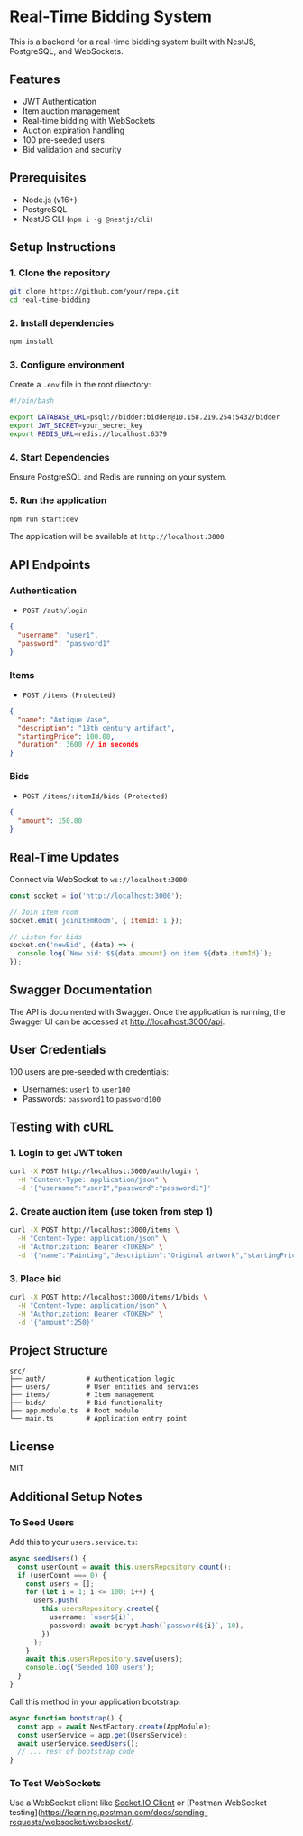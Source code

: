 # Real-Time Bidding System

This is a backend for a real-time bidding system built with NestJS, PostgreSQL, and WebSockets.

## Features
- JWT Authentication
- Item auction management
- Real-time bidding with WebSockets
- Auction expiration handling
- 100 pre-seeded users
- Bid validation and security

## Prerequisites
- Node.js (v16+)
- PostgreSQL
- NestJS CLI (`npm i -g @nestjs/cli`)

## Setup Instructions

### 1. Clone the repository

```bash
git clone https://github.com/your/repo.git
cd real-time-bidding
```

### 2. Install dependencies

```bash
npm install
```

### 3. Configure environment
Create a `.env` file in the root directory:

```bash
#!/bin/bash

export DATABASE_URL=psql://bidder:bidder@10.158.219.254:5432/bidder
export JWT_SECRET=your_secret_key
export REDIS_URL=redis://localhost:6379

```

### 4. Start Dependencies

Ensure PostgreSQL and Redis are running on your system.

### 5. Run the application

```bash
npm run start:dev
```

The application will be available at `http://localhost:3000`

## API Endpoints

### Authentication

- `POST /auth/login`

```json
{
  "username": "user1",
  "password": "password1"
}
```

### Items

- `POST /items (Protected)`

```json
{
  "name": "Antique Vase",
  "description": "18th century artifact",
  "startingPrice": 100.00,
  "duration": 3600 // in seconds
}
```

### Bids

- `POST /items/:itemId/bids (Protected)`

```json
{
  "amount": 150.00
}
```

## Real-Time Updates

Connect via WebSocket to `ws://localhost:3000`:

```javascript
const socket = io('http://localhost:3000');

// Join item room
socket.emit('joinItemRoom', { itemId: 1 });

// Listen for bids
socket.on('newBid', (data) => {
  console.log(`New bid: $${data.amount} on item ${data.itemId}`);
});
```

## Swagger Documentation

The API is documented with Swagger. Once the application is running, the Swagger UI can be accessed at [http://localhost:3000/api](http://localhost:3000/api).


## User Credentials

100 users are pre-seeded with credentials:

- Usernames: `user1` to `user100`
- Passwords: `password1` to `password100`

## Testing with cURL

### 1. Login to get JWT token

```bash
curl -X POST http://localhost:3000/auth/login \
  -H "Content-Type: application/json" \
  -d '{"username":"user1","password":"password1"}'
```

### 2. Create auction item (use token from step 1)

```bash
curl -X POST http://localhost:3000/items \
  -H "Content-Type: application/json" \
  -H "Authorization: Bearer <TOKEN>" \
  -d '{"name":"Painting","description":"Original artwork","startingPrice":200,"duration":600}'
```

### 3. Place bid
```bash
curl -X POST http://localhost:3000/items/1/bids \
  -H "Content-Type: application/json" \
  -H "Authorization: Bearer <TOKEN>" \
  -d '{"amount":250}'
```

## Project Structure

```
src/
├── auth/          # Authentication logic
├── users/         # User entities and services
├── items/         # Item management
├── bids/          # Bid functionality
├── app.module.ts  # Root module
└── main.ts        # Application entry point
```

## License

MIT


## Additional Setup Notes

### To Seed Users

Add this to your `users.service.ts`:

```typescript
async seedUsers() {
  const userCount = await this.usersRepository.count();
  if (userCount === 0) {
    const users = [];
    for (let i = 1; i <= 100; i++) {
      users.push(
        this.usersRepository.create({
          username: `user${i}`,
          password: await bcrypt.hash(`password${i}`, 10),
        })
      );
    }
    await this.usersRepository.save(users);
    console.log('Seeded 100 users');
  }
}
```

Call this method in your application bootstrap:
```typescript
async function bootstrap() {
  const app = await NestFactory.create(AppModule);
  const userService = app.get(UsersService);
  await userService.seedUsers();
  // ... rest of bootstrap code
}
```

### To Test WebSockets

Use a WebSocket client like [Socket.IO Client](https://socket.io/docs/v4/client-installation/) or [Postman WebSocket testing](https://learning.postman.com/docs/sending-requests/websocket/websocket/.
